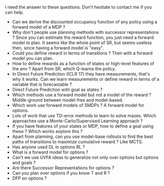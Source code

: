 I need the answer to these questions. Don't hesitate to contact me if you can help.

- Can we derive the discounted occupancy function of any policy using a forward model of a MDP ? 
- Why don't people use planning methods with successor representations ? Since you can estimate the reward function, you just need a forward model to plan. It seems like the whole point of SR, but seems useless then, since having a forward model is "easy".
- Could you define reward in terms of transitions ? Then with a forward model you can plan.
- How to define rewards as a function of states or high-level features of the env ? Apart from SR, which Q-learns the policy.
- In Direct Future Prediction (ICLR 17) they have measurements, that's why it works. Can we learn measurements or define reward in terms of a variable that is forecastable ? 
- Direct Future Prediction with goal as states ? 
- Which methods use a forward model but not a model of the reward ? Middle-ground between model-free and model-based.
- Which work use forward models of SMDPs ? A forward model for options.
- Lots of work that use TD-error methods to learn to solve mazes. Which approaches use a Monte-Carlo/Supervised Learning approach ? 
- If you have features of your states or MDP, how to define a goal using these ? Which works explore this ?
- Apart from planning, can you use model-base rollouts to find the best paths of transitions to maximize cumulative reward ? Like MCTS. 
- Has anyone used DL in options RL ?
- What is a forward model for options ? 
- Can't we use UVFA ideas to generalize not only over options but options and goals ? 
- Are there Successor Representations for options ? 
- Can you plan over options if you know T and R ? 
- DFP on options ?
